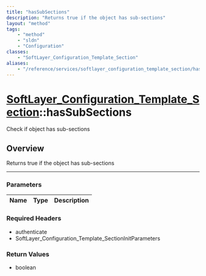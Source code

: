 ```yaml
---
title: "hasSubSections"
description: "Returns true if the object has sub-sections"
layout: "method"
tags:
    - "method"
    - "sldn"
    - "Configuration"
classes:
    - "SoftLayer_Configuration_Template_Section"
aliases:
    - "/reference/services/softlayer_configuration_template_section/hasSubSections"
---
```

# [SoftLayer_Configuration_Template_Section](/reference/services/SoftLayer_Configuration_Template_Section)::hasSubSections

Check if object has sub-sections


## Overview 
Returns true if the object has sub-sections 

-----

### Parameters 
|Name | Type | Description |
| --- | --- | --- |


### Required Headers
* authenticate
* SoftLayer_Configuration_Template_SectionInitParameters


### Return Values
* boolean




